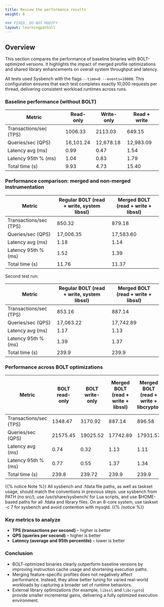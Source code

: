 ```yaml
---
title: Review the performance results
weight: 6

### FIXED, DO NOT MODIFY
layout: learningpathall
---
```


## Overview

This section compares the performance of baseline binaries with BOLT-optimized versions. It highlights the impact of merged profile optimizations and shared library enhancements on overall system throughput and latency.

All tests used Sysbench with the flags `--time=0 --events=10000`. This configuration ensures that each test completes exactly 10,000 requests per thread, delivering consistent workload runtimes  across runs.

### Baseline performance (without BOLT)

| Metric                     |Read-only  | Write-only  | Read + write  |
|---------------------------|----------------------|------------------------|------------------------|
| Transactions/sec (TPS)    | 1006.33              | 2113.03                | 649.15                 |
| Queries/sec (QPS)         | 16,101.24            | 12,678.18              | 12,983.09              |
| Latency avg (ms)          | 0.99                 | 0.47                   | 1.54                   |
| Latency 95th % (ms)       | 1.04                 | 0.83                   | 1.79                   |
| Total time (s)            | 9.93                 | 4.73                   | 15.40                  |

### Performance comparison: merged and non-merged instrumentation

| Metric                     | Regular BOLT (read + write, system libssl) | Merged BOLT (read + write + libssl) |
|---------------------------|---------------------------------------------|-------------------------------------------------|
| Transactions/sec (TPS)    | 850.32                                      | 879.18                                          |
| Queries/sec (QPS)         | 17,006.35                                   | 17,583.60                                       |
| Latency avg (ms)          | 1.18                                        | 1.14                                            |
| Latency 95th % (ms)       | 1.52                                        | 1.39                                            |
| Total time (s)            | 11.76                                       | 11.37                                           |

Second test run:

| Metric                     | Regular BOLT (read + write, system libssl) | Merged BOLT (read + write + libssl) |
|---------------------------|---------------------------------------------|-------------------------------------------------|
| Transactions/sec (TPS)    | 853.16                                      | 887.14                                          |
| Queries/sec (QPS)         | 17,063.22                                   | 17,742.89                                       |
| Latency avg (ms)          | 1.17                                        | 1.13                                            |
| Latency 95th % (ms)       | 1.39                                        | 1.37                                            |
| Total time (s)            | 239.9                                       | 239.9                                           |

### Performance across BOLT optimizations

| Metric                     | 	BOLT read-only | BOLT write-only | Merged BOLT (read + write + libssl) | Merged BOLT (read + write + libcrypto) | Merged BOLT (read + write + libcrypto + libssl) |
|---------------------------|---------------------|-------------------|----------------------------------|------------------------------------|-------------------------------------------|
| Transactions/sec (TPS)    | 1348.47             | 3170.92           | 887.14                           | 896.58                             | 902.98                                    |
| Queries/sec (QPS)         | 21575.45            | 19025.52          | 17742.89                         | 17931.57                           | 18059.52                                  |
| Latency avg (ms)          | 0.74                | 0.32              | 1.13                             | 1.11                               | 1.11                                      |
| Latency 95th % (ms)       | 0.77                | 0.55              | 1.37                             | 1.34                               | 1.34                                      |
| Total time (s)            | 239.8               | 239.72            | 239.9                            | 239.9                              | 239.9                                     |

{{% notice Note %}}
All sysbench and .fdata file paths, as well as taskset usage, should match the conventions in previous steps: use sysbench from PATH (no src/), use /usr/share/sysbench/ for Lua scripts, and use $HOME-based paths for all .fdata and library files. On an 8-core system, use taskset -c 7 for sysbench and avoid contention with mysqld.
{{% /notice %}}

### Key metrics to analyze

- **TPS (transactions per second)** – higher is better  
- **QPS (queries per second)** – higher is better  
- **Latency (average and 95th percentile)** – lower is better

### Conclusion

- BOLT-optimized binaries clearly outperform baseline versions by improving instruction cache usage and shortening execution paths.
- Merging feature-specific profiles does not negatively affect performance. Instead, they allow better tuning for varied real-world workloads by capturing a broader set of runtime behaviors.
- External library optimizations (for example, `libssl` and `libcrypto`) provide smaller incremental gains, delivering a fully optimized execution environment.
